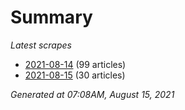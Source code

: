 # Summary
*Latest scrapes*
* [2021-08-14](https://github.com/nuuuwan/news_lk/blob/data/news_lk.2021-08-14.json) (99 articles)
* [2021-08-15](https://github.com/nuuuwan/news_lk/blob/data/news_lk.2021-08-15.json) (30 articles)

*Generated at 07:08AM, August 15, 2021*